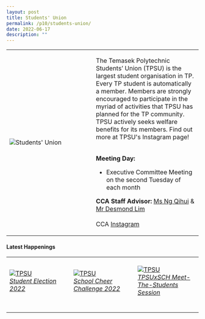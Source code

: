 ```yaml
---
layout: post
title: Students' Union
permalink: /p10/students-union/
date: 2022-06-17
description: ""
---
```

<div>
    <table>
        <tr>
            <td style="width:45%"><image src="/images/CCA_su.jpg" style="display:block;margin-left:auto;margin-right:auto;" alt="Students' Union"></image></td>
            <td>
                <p>
                    The Temasek Polytechnic Students’ Union (TPSU) is the largest student organisation in TP. Every TP student is automatically a member. Members are strongly encouraged to participate in the myriad of activities that TPSU has planned for the TP community. TPSU actively seeks welfare benefits for its members. Find out more at TPSU's Instagram page!<br>
                    <br>
                </p>
                <p>
                    <b>Meeting Day:</b><br>
                    <ul>
                        <li>Executive Committee Meeting on the second Tuesday of each month</li>
                    </ul>
                </p>
                <p>
                    <b>CCA Staff Advisor:</b> <a href="mailto:ng_qihui@tp.edu.sg">Ms Ng Qihui</a> & <a href="mailto:Desmond_CK_LIM@TP.EDU.SG">Mr Desmond Lim</a><br>
                    <br>
                    CCA <a href="https://www.instagram.com/tpsuonline">Instagram</a>
                </p>
            </td>
        </tr>
    </table>
</div>

#### Latest Happenings

<div>
    <table>
        <tr>
            <td style="width:33%"><br>
                <a href="https://www.instagram.com/p/Cdci-K2Jfsd/">
                    <image src="/images/P10/TPSU_Student Election 2022.png" style="display:block;margin-left:auto;margin-right:auto;" alt="TPSU">
                    <h6 style="margin-top:0%">Student Election 2022</h6>
                    </image>
                </a>
            </td>
            <td style="width:33%"><br>
                <a href="https://www.instagram.com/p/CcNJHpuPo0o/">
                    <image src="/images/P10/TPSU_School Cheer Challenge 2022.png" style="display:block;margin-left:auto;margin-right:auto;" alt="TPSU">
                    <h6 style="margin-top:0%">School Cheer Challenge 2022</h6>
                    </image>
                </a>
            </td>
            <td style="width:33%"><br>
                <a href="https://www.instagram.com/p/CbKk1UNJQiV/">
                    <image src="/images/P10/TPSU_TPSUxSCH Meet-The-Students Session.png" style="display:block;margin-left:auto;margin-right:auto;" alt="TPSU">
                    <h6 style="margin-top:0%">TPSUxSCH Meet-The-Students Session</h6>
                    </image>
                </a>
            </td>
        </tr>
    </table>
</div>